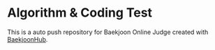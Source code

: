 # Algorithm & Coding Test
This is a auto push repository for Baekjoon Online Judge created with [BaekjoonHub](https://github.com/BaekjoonHub/BaekjoonHub). <br><br>
